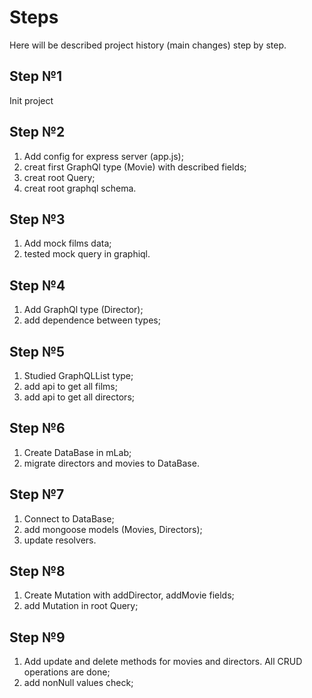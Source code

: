 # Steps
Here will be described project history (main changes) step by step.

## Step №1
Init project

## Step №2
1) Add config for express server (app.js);
2) creat first GraphQl type (Movie) with described fields;
3) creat root Query;
4) creat root graphql schema.

## Step №3
1) Add mock films data;
2) tested mock query in graphiql.

## Step №4
1) Add GraphQl type (Director);
2) add dependence between types;

## Step №5
1) Studied GraphQLList type;
2) add api to get all films;
3) add api to get all directors;

## Step №6
1) Create DataBase in mLab;
2) migrate directors and movies to DataBase.

## Step №7
1) Connect to DataBase;
2) add mongoose models (Movies, Directors);
3) update resolvers.

## Step №8
1) Create Mutation with addDirector, addMovie fields;
2) add Mutation in root Query;

## Step №9
1) Add update and delete methods for movies and directors. All CRUD operations are done;
2) add nonNull values check;

